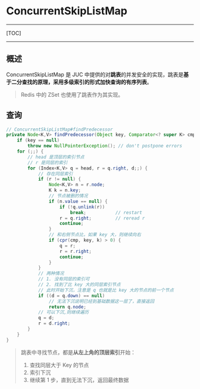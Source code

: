 # ConcurrentSkipListMap 

---

[TOC]

---



## 概述

ConcurrentSkipListMap 是 JUC 中提供的对**跳表**的并发安全的实现，跳表是**基于二分查找的原理，采用多级索引的形式加快查询的有序列表**。

> Redis 中的 ZSet 也使用了跳表作为其实现。



## 查询

```java
// ConcurrentSkipListMap#findPredecessor
private Node<K,V> findPredecessor(Object key, Comparator<? super K> cmp) {
    if (key == null)
        throw new NullPointerException(); // don't postpone errors
    for (;;) {
        // head 是顶层的索引节点
        // r 是同层的索引
        for (Index<K,V> q = head, r = q.right, d;;) {
            // 存在同层索引
            if (r != null) {
                Node<K,V> n = r.node;
                K k = n.key;
                // 节点被删的情况
                if (n.value == null) {
                    if (!q.unlink(r))
                        break;           // restart
                    r = q.right;         // reread r
                    continue;
                }
                // 和右侧节点比，如果 key 大，则继续向右
                if (cpr(cmp, key, k) > 0) {
                    q = r;
                    r = r.right;
                    continue;
                }
            }
            // 两种情况
            // 1. 没有同层的索引可
            // 2. 找到了比 key 大的同层索引节点
            // 此时开始下沉，注意是 q 也就是比 key 大的节点的前一个节点
            if ((d = q.down) == null)
                // 无法下沉说明已经到基础数据这一层了，直接返回
                return q.node;
            // 可以下沉,则继续遍历
            q = d;
            r = d.right;
        }
    }
}

```

> 跳表中寻找节点，都是**从左上角的顶层索引**开始：
>
> 1. 查找同层大于 Key 的节点
> 2. 索引下沉
> 3. 继续第 1 步，直到无法下沉，返回最终数据